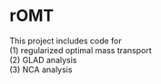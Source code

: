 # rOMT
This project includes code for <br />
(1) regularized optimal mass transport <br />
(2) GLAD analysis <br />
(3) NCA analysis <br />
